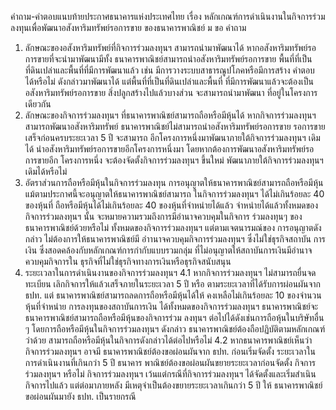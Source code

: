 คําถาม-คําตอบแนบท้ายประกาศธนาคารแห่งประเทศไทย
เรื่อง หลักเกณฑ์การดำเนินงานในกิจการร่วมลงทุนเพื่อพัฒนาอสังหาริมทรัพย์รอการขาย
ของธนาคารพาณิชย์
ม
ขอ
คำถาม
1. ลักษณะของอสังหาริมทรัพย์ที่กิจการร่วมลงทุนฯ สามารถนำมาพัฒนาได้
หากอสังหาริมทรัพย์รอการขายที่จะนํามาพัฒนามีทั้ง ธนาคารพาณิชย์สามารถนำอสังหาริมทรัพย์รอการขาย
พื้นที่ที่เป็นที่ดินเปล่าและพื้นที่ที่มีการพัฒนาแล้ว
เช่น มีการวางระบบสาธารณูปโภคหรือมีการสร้าง
คำตอบ
ได้หรือไม่
ดังกล่าวมาพัฒนาได้ แต่พื้นที่ที่เป็นที่ดินเปล่าและพื้นที่
ที่มีการพัฒนาแล้วจะต้องเป็นอสังหาริมทรัพย์รอการขาย
สิ่งปลูกสร้างไปแล้วบางส่วน จะสามารถนำมาพัฒนา ที่อยู่ในโครงการเดียวกัน
2. ลักษณะของกิจการร่วมลงทุนฯ ที่ธนาคารพาณิชย์สามารถถือหรือมีหุ้นได้
หากกิจการร่วมลงทุนฯ สามารถพัฒนาอสังหาริมทรัพย์ ธนาคารพาณิชย์ไม่สามารถนำอสังหาริมทรัพย์รอการขาย
รอการขายเสร็จก่อนครบระยะเวลา 5 ปี จะสามารถ อีกโครงการหนึ่งมาพัฒนาภายใต้กิจการร่วมลงทุนฯ เดิมได้
นําอสังหาริมทรัพย์รอการขายอีกโครงการหนึ่งมา
โดยหากต้องการพัฒนาอสังหาริมทรัพย์รอการขายอีก
โครงการหนึ่ง จะต้องจัดตั้งกิจการร่วมลงทุนฯ ขึ้นใหม่
พัฒนาภายใต้กิจการร่วมลงทุนฯ เดิมได้หรือไม่
3. อัตราส่วนการถือหรือมีหุ้นในกิจการร่วมลงทุน
การอนุญาตให้ธนาคารพาณิชย์สามารถถือหรือมีหุ้น
แม้ตามประกาศนี้จะอนุญาตให้ธนาคารพาณิชย์สามารถ
ในกิจการร่วมลงทุนฯ ได้ไม่เกินร้อยละ 40 ของหุ้นที่ ถือหรือมีหุ้นได้ไม่เกินร้อยละ 40 ของหุ้นที่จำหน่ายได้แล้ว
จำหน่ายได้แล้วทั้งหมดของกิจการร่วมลงทุนฯ นั้น
จะหมายความรวมถึงการมีอำนาจควบคุมในกิจการ
ร่วมลงทุนๆ ของธนาคารพาณิชย์ด้วยหรือไม่
ทั้งหมดของกิจการร่วมลงทุนฯ แต่ตามเจตนารมณ์ของ
การอนุญาตดังกล่าว ไม่ต้องการให้ธนาคารพาณิชย์มี
อำานาจควบคุมกิจการร่วมลงทุนฯ ซึ่งไม่ใช่ธุรกิจสถาบัน
การเงิน ซึ่งสอดคล้องกับหลักเกณฑ์การกำกับแบบรวมกลุ่ม
ที่ไม่อนุญาตให้สถาบันการเงินมีอำนาจควบคุมกิจการใน
ธุรกิจที่ไม่ใช่ธุรกิจทางการเงินหรือธุรกิจสนับสนุน
4. ระยะเวลาในการดำเนินงานของกิจการร่วมลงทุนฯ
4.1 หากกิจการร่วมลงทุนฯ ไม่สามารถยื่นจดทะเบียน
เลิกกิจการให้แล้วเสร็จภายในระยะเวลา 5 ปี หรือ
ตามระยะเวลาที่ได้รับการผ่อนผันจาก ธปท. แต่
ธนาคารพาณิชย์สามารถลดการถือหรือมีหุ้นได้ให้
คงเหลือไม่เกินร้อยละ 10 ของจำนวนหุ้นที่จำหน่าย การลงทุนของสถาบันการเงิน
ได้ทั้งหมดของกิจการร่วมลงทุนฯ ธนาคารพาณิชย์จะ
ธนาคารพาณิชย์สามารถถือหรือมีหุ้นของกิจการร่วม
ลงทุนฯ ต่อไปได้ดังเช่นการถือหุ้นในบริษัทอื่น ๆ
โดยการถือหรือมีหุ้นในกิจการร่วมลงทุนฯ ดังกล่าว
ธนาคารพาณิชย์ต้องถือปฏิบัติตามหลักเกณฑ์ว่าด้วย
สามารถถือหรือมีหุ้นในกิจการดังกล่าวได้ต่อไปหรือไม่
4.2 หากธนาคารพาณิชย์เห็นว่ากิจการร่วมลงทุนฯ อาจมี ธนาคารพาณิชย์ต้องขอผ่อนผันจาก ธปท. ก่อนเริ่มจัดตั้ง
ระยะเวลาในการดำเนินงานที่เกินกว่า 5 ปี ธนาคาร
พาณิชย์ต้องขอผ่อนผันขยายระยะเวลาก่อนจัดตั้ง
กิจการร่วมลงทุนฯ หรือไม่
กิจการร่วมลงทุนฯ เว้นแต่กรณีที่กิจการร่วมลงทุนฯ
ได้จัดตั้งและเริ่มสําเนินกิจการไปแล้ว แต่ต่อมาภายหลัง
มีเหตุจําเป็นต้องขยายระยะเวลาเกินกว่า 5 ปี ให้
ธนาคารพาณิชย์ขอผ่อนผันมายัง ธปท. เป็นรายกรณี

